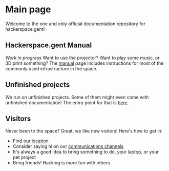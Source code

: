 # Main page

Welcome to the one and only official documentation repository for hackerspace.gent!

## Hackerspace.gent Manual

*Work in progress* Want to use the projector? Want to play some music, or 3D print something? The [manual](manual.md) page includes instructions for most of the commonly used infrastructure in the space.

## Unfinished projects

We run on unfinished projects. Some of them might even come with unfinished documentation! The entry point for that is [here](unfinished.md).

## Visitors

Never been to the space? Great, we like new visitors! Here's how to get in:

* Find our [location](location.md)
* Consider saying hi on our [communications channels](comms.md)
* It's always a good idea to bring something to do, your laptop, or your pet project
* Bring friends! Hacking is more fun with others.

